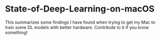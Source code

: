 # State-of-Deep-Learning-on-macOS
This summarizes some findings I have found when trying to get my Mac to train some DL models with better hardware. Contribute to it if you know something!
